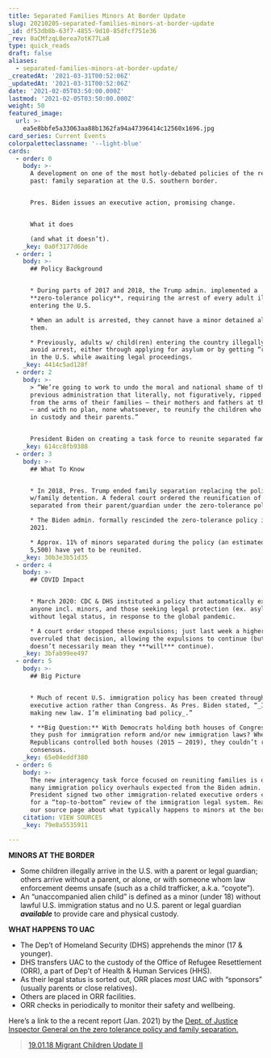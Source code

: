 ```yaml
---
title: Separated Families Minors At Border Update
slug: 20210205-separated-families-minors-at-border-update
_id: df53db8b-63f7-4855-9d10-85dfcf751e36
_rev: 0aCMfzqL0erea7otK77La8
type: quick_reads
draft: false
aliases:
  - separated-families-minors-at-border-update/
_createdAt: '2021-03-31T00:52:06Z'
_updatedAt: '2021-03-31T00:52:06Z'
date: '2021-02-05T03:50:00.000Z'
lastmod: '2021-02-05T03:50:00.000Z'
weight: 50
featured_image:
  url: >-
    ea5e8bbfe5a33063aa88b1362fa94a47396414c12560x1696.jpg
card_series: Current Events
colorpaletteclassname: '--light-blue'
cards:
  - order: 0
    body: >-
      A development on one of the most hotly-debated policies of the recent
      past: family separation at the U.S. southern border.


      Pres. Biden issues an executive action, promising change.


      What it does  

      (and what it doesn’t).
    _key: 0a0f3177d6de
  - order: 1
    body: >-
      ## Policy Background


      * During parts of 2017 and 2018, the Trump admin. implemented a
      **zero-tolerance policy**, requiring the arrest of every adult illegally
      entering the U.S.

      * When an adult is arrested, they cannot have a minor detained alongside
      them.

      * Previously, adults w/ child(ren) entering the country illegally could
      avoid arrest, either through applying for asylum or by getting “released”
      in the U.S. while awaiting legal proceedings.
    _key: 4414c5ad128f
  - order: 2
    body: >-
      > “We’re going to work to undo the moral and national shame of the
      previous administration that literally, not figuratively, ripped children
      from the arms of their families — their mothers and fathers at the border
      — and with no plan, none whatsoever, to reunify the children who are still
      in custody and their parents.”


      President Biden on creating a task force to reunite separated families.
    _key: 614cc8fb9388
  - order: 3
    body: >-
      ## What To Know


      * In 2018, Pres. Trump ended family separation replacing the policy
      w/family detention. A federal court ordered the reunification of minors
      separated from their parent/guardian under the zero-tolerance policy.

      * The Biden admin. formally rescinded the zero-tolerance policy in Jan.
      2021.

      * Approx. 11% of minors separated during the policy (an estimated 628 of
      5,500) have yet to be reunited.
    _key: 30b3e3b51d35
  - order: 4
    body: >-
      ## COVID Impact


      * March 2020: CDC & DHS instituted a policy that automatically expelled
      anyone incl. minors, and those seeking legal protection (ex. asylum),
      without legal status, in response to the global pandemic.

      * A court order stopped these expulsions; just last week a higher court
      overruled that decision, allowing the expulsions to continue (but this
      doesn’t necessarily mean they ***will*** continue).
    _key: 3bfab99ee497
  - order: 5
    body: >-
      ## Big Picture


      * Much of recent U.S. immigration policy has been created through
      executive action rather than Congress. As Pres. Biden stated, “_I’m not
      making new law. I’m eliminating bad policy_.”

      * **Big Question:** With Democrats holding both houses of Congress, will
      they push for immigration reform and/or new immigration laws? When
      Republicans controlled both houses (2015 – 2019), they couldn’t reach a
      consensus.
    _key: 65e04eddf380
  - order: 6
    body: >-
      The new interagency task force focused on reuniting families is one of the
      many immigration policy overhauls expected from the Biden admin. The
      President signed two other immigration-related executive orders calling
      for a “top-to-bottom” review of the immigration legal system. Read more on
      our source page about what typically happens to minors at the border.
    citation: VIEW SOURCES
    _key: 79e8a5535911

---
```

**MINORS AT THE BORDER**

* Some children illegally arrive in the U.S. with a parent or legal guardian; others arrive without a parent, or alone, or with someone whom law enforcement deems unsafe (such as a child trafficker, a.k.a. “coyote”).
* An “unaccompanied alien child” is defined as a minor (under 18) without lawful U.S. immigration status and no U.S. parent or legal guardian ***available*** to provide care and physical custody.

**WHAT HAPPENS TO UAC**

* The Dep’t of Homeland Security (DHS) apprehends the minor (17 & younger).
* DHS transfers UAC to the custody of the Office of Refugee Resettlement (ORR), a part of Dep’t of Health & Human Services (HHS).
* As their legal status is sorted out, ORR places *most* UAC with “sponsors” (usually parents or close relatives).
* Others are placed in ORR facilities.
* ORR checks in periodically to monitor their safety and wellbeing.

Here’s a link to the a recent report (Jan. 2021) by the [Dept. of Justice Inspector General on the zero tolerance policy and family separation.](https://www.pbs.org/newshour/nation/government-watchdog-doj-failed-zero-tolerance-management)

> [19.01.18 Migrant Children Update II](https://smarthernews.com/19-01-18-migrant-children-update-ii/)